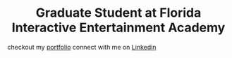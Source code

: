 <h1 align="center">
Graduate Student at Florida Interactive Entertainment Academy
</h1>

checkout my [portfolio](https://www.kylebarrows.com)
connect with me on [Linkedin](https://www.linkedin.com/in/barrowsk/)

<!--
**kylebarrows/kylebarrows** is a ✨ _special_ ✨ repository because its `README.md` (this file) appears on your GitHub profile.

Here are some ideas to get you started:

- 🔭 I’m currently working on ...
- 🌱 I’m currently learning ...
- 👯 I’m looking to collaborate on ...
- 🤔 I’m looking for help with ...
- 💬 Ask me about ...
- 📫 How to reach me: ...
- 😄 Pronouns: ...
- ⚡ Fun fact: ...
-->
